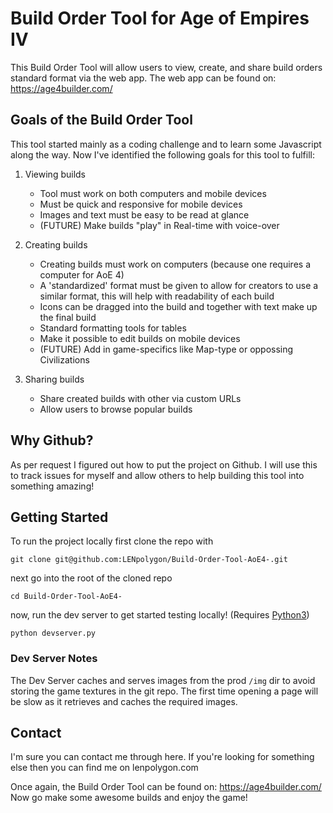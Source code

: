 # Build Order Tool for Age of Empires IV

This Build Order Tool will allow users to view, create, and share build orders standard format via the web app.
The web app can be found on: https://age4builder.com/

## Goals of the Build Order Tool

This tool started mainly as a coding challenge and to learn some Javascript along the way.
Now I've identified the following goals for this tool to fulfill:

1. Viewing builds
   - Tool must work on both computers and mobile devices
   - Must be quick and responsive for mobile devices
   - Images and text must be easy to be read at glance
   - (FUTURE) Make builds "play" in Real-time with voice-over

2. Creating builds
   - Creating builds must work on computers (because one requires a computer for AoE 4)
   - A 'standardized' format must be given to allow for creators to use a similar format, this will help with readability of each build
   - Icons can be dragged into the build and together with text make up the final build
   - Standard formatting tools for tables
   - Make it possible to edit builds on mobile devices
   - (FUTURE) Add in game-specifics like Map-type or oppossing Civilizations 

3. Sharing builds
   - Share created builds with other via custom URLs
   - Allow users to browse popular builds

## Why Github?

As per request I figured out how to put the project on Github. 
I will use this to track issues for myself and allow others to help building this tool into something amazing!

## Getting Started

To run the project locally first clone the repo with
```
git clone git@github.com:LENpolygon/Build-Order-Tool-AoE4-.git
```

next go into the root of the cloned repo
```
cd Build-Order-Tool-AoE4-
```

now, run the dev server to get started testing locally! (Requires [Python3](https://www.python.org/downloads/))
```
python devserver.py
```
### Dev Server Notes
The Dev Server caches and serves images from the prod `/img` dir to avoid storing the game textures in the git repo.
The first time opening a page  will be slow as it retrieves and caches the required images.

## Contact

I'm sure you can contact me through here. If you're looking for something else then you can find me on lenpolygon.com

Once again, the Build Order Tool can be found on: https://age4builder.com/
Now go make some awesome builds and enjoy the game!
